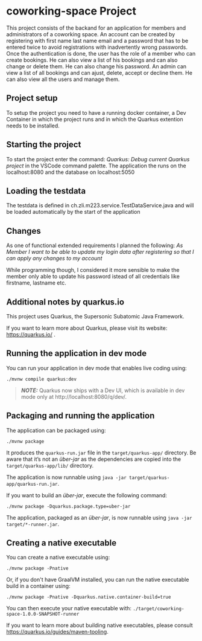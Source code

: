 # coworking-space Project

This project consists of the backand for an application for members and administrators of a coworking space. An account can be created by registering with first name last name email and a password that has to be entered twice to avoid registrations with inadvertently wrong passwords. Once the authentication is done, the user has the role of a member who can create bookings. He can also view a list of his bookings and can also change or delete them. He can also change his password. An admin can view a list of all bookings and can ajust, delete, accept or decline them. He can also view all the users and manage them.

## Project setup

To setup the project you need to have a running docker container, a Dev Container in which the project runs and in which the Quarkus extention needs to be installed.

## Starting the project

To start the project enter the command: *Quarkus: Debug current Quarkus project* in the VSCode command palette. The application the runs on the localhost:8080 and the database on localhost:5050

## Loading the testdata

The testdata is defined in ch.zli.m223.service.TestDataService.java and will be loaded automatically by the start of the application

## Changes

As one of functional extended requirements I planned the following:
*As Member I want to be able to update my login data after registering so that I can apply any changes to my account*

While programming though, I considered it more sensible to make the member only able to update his password istead of all credentials like firstname, lastname etc.

## Additional notes by quarkus.io

This project uses Quarkus, the Supersonic Subatomic Java Framework.

If you want to learn more about Quarkus, please visit its website: https://quarkus.io/ .

## Running the application in dev mode

You can run your application in dev mode that enables live coding using:
```shell script
./mvnw compile quarkus:dev
```

> **_NOTE:_**  Quarkus now ships with a Dev UI, which is available in dev mode only at http://localhost:8080/q/dev/.

## Packaging and running the application

The application can be packaged using:
```shell script
./mvnw package
```
It produces the `quarkus-run.jar` file in the `target/quarkus-app/` directory.
Be aware that it’s not an _über-jar_ as the dependencies are copied into the `target/quarkus-app/lib/` directory.

The application is now runnable using `java -jar target/quarkus-app/quarkus-run.jar`.

If you want to build an _über-jar_, execute the following command:
```shell script
./mvnw package -Dquarkus.package.type=uber-jar
```

The application, packaged as an _über-jar_, is now runnable using `java -jar target/*-runner.jar`.

## Creating a native executable

You can create a native executable using: 
```shell script
./mvnw package -Pnative
```

Or, if you don't have GraalVM installed, you can run the native executable build in a container using: 
```shell script
./mvnw package -Pnative -Dquarkus.native.container-build=true
```

You can then execute your native executable with: `./target/coworking-space-1.0.0-SNAPSHOT-runner`

If you want to learn more about building native executables, please consult https://quarkus.io/guides/maven-tooling.